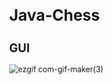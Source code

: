 # Java-Chess

## GUI 

![ezgif com-gif-maker(3)](https://user-images.githubusercontent.com/78089013/169666808-d57e4ca4-6bfe-4910-81dd-30df15966e65.gif)

